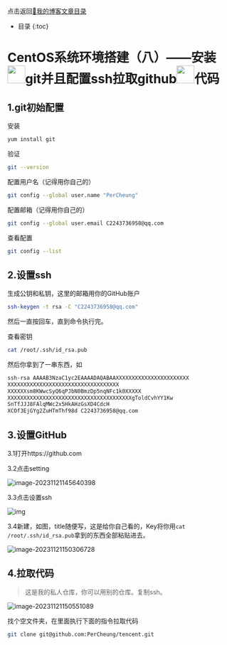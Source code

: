 点击返回[🔗我的博客文章目录](https://percheung.github.io/#/toc)
* 目录
{:toc}

# CentOS系统环境搭建（八）——安装<img src="https://percheung.github.io/blogImg/git.png" width="40px" alt="" />git并且配置ssh拉取github<img src="https://percheung.github.io/blogImg/github.png" width="40px" alt="" />代码

## 1.git初始配置

安装

```bash
yum install git
```

验证

```bash
git --version
```

配置用户名（记得用你自己的）

```bash
git config --global user.name "PerCheung"
```

配置邮箱（记得用你自己的）

```bash
git config --global user.email C2243736958@qq.com
```

查看配置

```bash
git config --list
```

## 2.设置ssh

生成公钥和私钥，这里的邮箱用你的GitHub账户

```bash
ssh-keygen -t rsa -C "C2243736958@qq.com"
```

然后一直按回车，直到命令执行完。

查看密钥

```bash
cat /root/.ssh/id_rsa.pub
```

然后你拿到了一串东西，如

```bash
ssh-rsa AAAAB3NzaC1yc2EAAAADAQABAAXXXXXXXXXXXXXXXXXXXXXXX
XXXXXXXXXXXXXXXXXXXXXXXXXXXXXXXXXXX
XXXXXXsm8KWwcSyQ6qPJbN0BmzDp5nqNFc1k0XXXXX
XXXXXXXXXXXXXXXXXXXXXXXXXXXXXXXXXXXXXXXgToldCvhYY1Kw
SnTfJJJ8FAlqMWc2x5HkAHzGsXD4CdcH
XCOf3EjGYg2ZuHTmThf98d C2243736958@qq.com
```

## 3.设置GitHub

3.1打开https://github.com

3.2点击setting

![image-20231121145640398](https://percheung.github.io/blogImg/202401052303429.png)

3.3点击设置ssh

![img](https://percheung.github.io/blogImg/202401052304724.png)

3.4新建，如图，title随便写，这是给你自己看的，Key将你用`cat /root/.ssh/id_rsa.pub`拿到的东西全部粘贴进去。

![image-20231121150306728](https://percheung.github.io/blogImg/202401052303141.png)

## 4.拉取代码

> 这是我的私人仓库，你可以用别的仓库。复制ssh。

![image-20231121150551089](https://percheung.github.io/blogImg/202401052303301.png)

找个空文件夹，在里面执行下面的指令拉取代码

```bash
git clone git@github.com:PerCheung/tencent.git
```